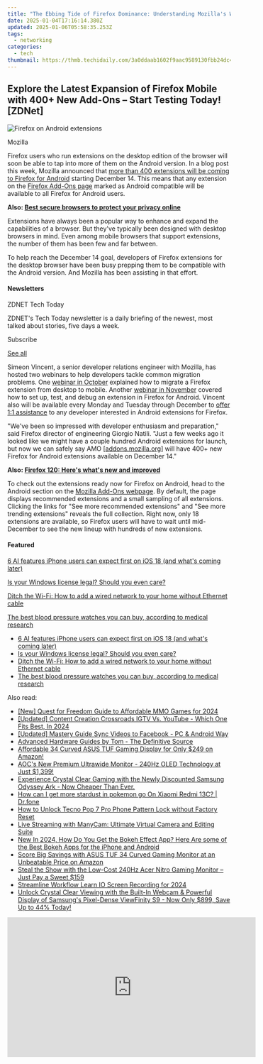 ```yaml
---
title: "The Ebbing Tide of Firefox Dominance: Understanding Mozilla's Web Browser's Descent Into Obscurity"
date: 2025-01-04T17:16:14.380Z
updated: 2025-01-06T05:58:35.253Z
tags:
  - networking
categories:
  - tech
thumbnail: https://thmb.techidaily.com/3a0ddaab1602f9aac9589130fbb24dc40e59a2711040c0e283860347f1ffa1fb.jpg
---
```


## Explore the Latest Expansion of Firefox Mobile with 400+ New Add-Ons – Start Testing Today![ZDNet]

![Firefox on Android extensions](https://www.zdnet.com/a/img/resize/b19844522b77e323d11ec233dd74126f062e7181/2023/11/30/462b24c3-28ed-4c5b-89fc-738450bf9e10/figure-top-firefox-for-android-to-get-more-than-400-new-extensions-in-december.jpg?auto=webp&width=1280)

Mozilla

Firefox users who run extensions on the desktop edition of the browser will soon be able to tap into more of them on the Android version. In a blog post this week, Mozilla announced that [more than 400 extensions will be coming to Firefox for Android](https://blog.mozilla.org/addons/2023/11/28/open-extensions-on-firefox-for-android-debut-december-14-but-you-can-get-a-sneak-peek-today/) starting December 14\. This means that any extension on the [Firefox Add-Ons page](https://addons.mozilla.org/en-US/android/) marked as Android compatible will be available to all Firefox for Android users.

**Also: [Best secure browsers to protect your privacy online](https://www.zdnet.com/article/best-browser-for-privacy/)**

Extensions have always been a popular way to enhance and expand the capabilities of a browser. But they've typically been designed with desktop browsers in mind. Even among mobile browsers that support extensions, the number of them has been few and far between.

To help reach the December 14 goal, developers of Firefox extensions for the desktop browser have been busy prepping them to be compatible with the Android version. And Mozilla has been assisting in that effort.

#### Newsletters

ZDNET Tech Today

ZDNET's Tech Today newsletter is a daily briefing of the newest, most talked about stories, five days a week.

 Subscribe

[See all](https://www.zdnet.com/newsletters/)

Simeon Vincent, a senior developer relations engineer with Mozilla, has hosted two webinars to help developers tackle common migration problems. One [webinar in October](https://www.youtube.com/watch?v=HN6AAIQrs%5FQ) explained how to migrate a Firefox extension from desktop to mobile. Another [webinar in November](https://www.linkedin.com/events/7123393225486159872/about/) covered how to set up, test, and debug an extension in Firefox for Android. Vincent also will be available every Monday and Tuesday through December to [offer 1:1 assistance](https://extensionworkshop.com/community/#office-hours) to any developer interested in Android extensions for Firefox. 

"We've been so impressed with developer enthusiasm and preparation," said Firefox director of engineering Giorgio Natili. "Just a few weeks ago it looked like we might have a couple hundred Android extensions for launch, but now we can safely say AMO \[[addons.mozilla.org](https://addons.mozilla.org/en-US/firefox/)\] will have 400+ new Firefox for Android extensions available on December 14."

**Also: [Firefox 120: Here's what's new and improved](https://www.zdnet.com/article/firefox-120-will-be-available-to-download-tomorrow-heres-whats-new-and-improved/)**

To check out the extensions ready now for Firefox on Android, head to the Android section on the [Mozilla Add-Ons webpage](https://addons.mozilla.org/en-US/android/). By default, the page displays recommended extensions and a small sampling of all extensions. Clicking the links for "See more recommended extensions" and "See more trending extensions" reveals the full collection. Right now, only 18 extensions are available, so Firefox users will have to wait until mid-December to see the new lineup with hundreds of new extensions.

#### Featured

[6 AI features iPhone users can expect first on iOS 18 (and what's coming later)](https://www.zdnet.com/article/6-ai-features-iphone-users-can-expect-first-on-ios-18-and-whats-coming-later/ "6 AI features iPhone users can expect first on iOS 18 (and what's coming later)")

[Is your Windows license legal? Should you even care?](https://www.zdnet.com/article/is-your-windows-license-legal-should-you-even-care/ "Is your Windows license legal? Should you even care?")

[Ditch the Wi-Fi: How to add a wired network to your home without Ethernet cable](https://www.zdnet.com/article/ditch-the-wi-fi-how-to-add-a-wired-network-to-your-home-without-ethernet-cable/ "Ditch the Wi-Fi: How to add a wired network to your home without Ethernet cable")

[The best blood pressure watches you can buy, according to medical research](https://www.zdnet.com/article/best-blood-pressure-watch/ "The best blood pressure watches you can buy, according to medical research")

* [6 AI features iPhone users can expect first on iOS 18 (and what's coming later)](https://www.zdnet.com/article/6-ai-features-iphone-users-can-expect-first-on-ios-18-and-whats-coming-later/ "6 AI features iPhone users can expect first on iOS 18 (and what's coming later)")
* [Is your Windows license legal? Should you even care?](https://www.zdnet.com/article/is-your-windows-license-legal-should-you-even-care/ "Is your Windows license legal? Should you even care?")
* [Ditch the Wi-Fi: How to add a wired network to your home without Ethernet cable](https://www.zdnet.com/article/ditch-the-wi-fi-how-to-add-a-wired-network-to-your-home-without-ethernet-cable/ "Ditch the Wi-Fi: How to add a wired network to your home without Ethernet cable")
* [The best blood pressure watches you can buy, according to medical research](https://www.zdnet.com/article/best-blood-pressure-watch/ "The best blood pressure watches you can buy, according to medical research")

<ins class="adsbygoogle"
     style="display:block"
     data-ad-format="autorelaxed"
     data-ad-client="ca-pub-7571918770474297"
     data-ad-slot="1223367746"></ins>

<ins class="adsbygoogle"
     style="display:block"
     data-ad-client="ca-pub-7571918770474297"
     data-ad-slot="8358498916"
     data-ad-format="auto"
     data-full-width-responsive="true"></ins>

<span class="atpl-alsoreadstyle">Also read:</span>
<div><ul>
<li><a href="https://screen-capture.techidaily.com/new-quest-for-freedom-guide-to-affordable-mmo-games-for-2024/"><u>[New] Quest for Freedom Guide to Affordable MMO Games for 2024</u></a></li>
<li><a href="https://facebook-video-share.techidaily.com/updated-content-creation-crossroads-igtv-vs-youtube-which-one-fits-best-in-2024/"><u>[Updated] Content Creation Crossroads IGTV Vs. YouTube - Which One Fits Best, In 2024</u></a></li>
<li><a href="https://facebook-video-files.techidaily.com/updated-mastery-guide-sync-videos-to-facebook-pc-and-android-way/"><u>[Updated] Mastery Guide Sync Videos to Facebook - PC & Android Way</u></a></li>
<li><a href="https://hardware-reviews.techidaily.com/advanced-hardware-guides-by-tom-the-definitive-source/"><u>Advanced Hardware Guides by Tom - The Definitive Source</u></a></li>
<li><a href="https://hardware-reviews.techidaily.com/affordable-34-curved-asus-tuf-gaming-display-for-only-249-on-amazon/"><u>Affordable 34 Curved ASUS TUF Gaming Display for Only $249 on Amazon!</u></a></li>
<li><a href="https://hardware-reviews.techidaily.com/aocs-new-premium-ultrawide-monitor-240hz-oled-technology-at-just-1399/"><u>AOC's New Premium Ultrawide Monitor - 240Hz OLED Technology at Just $1,399!</u></a></li>
<li><a href="https://hardware-reviews.techidaily.com/1723862840211-experience-crystal-clear-gaming-with-the-newly-discounted-samsung-odyssey-ark-now-cheaper-than-ever/"><u>Experience Crystal Clear Gaming with the Newly Discounted Samsung Odyssey Ark - Now Cheaper Than Ever.</u></a></li>
<li><a href="https://android-pokemon-go.techidaily.com/how-can-i-get-more-stardust-in-pokemon-go-on-xiaomi-redmi-13c-drfone-by-drfone-virtual-android/"><u>How can I get more stardust in pokemon go On Xiaomi Redmi 13C? | Dr.fone</u></a></li>
<li><a href="https://unlock-android.techidaily.com/how-to-unlock-tecno-pop-7-pro-phone-pattern-lock-without-factory-reset-by-drfone-android/"><u>How to Unlock Tecno Pop 7 Pro Phone Pattern Lock without Factory Reset</u></a></li>
<li><a href="https://blog-min.techidaily.com/live-streaming-with-manycam-ultimate-virtual-camera-and-editing-suite/"><u>Live Streaming with ManyCam: Ultimate Virtual Camera and Editing Suite</u></a></li>
<li><a href="https://ai-video-apps.techidaily.com/new-in-2024-how-do-you-get-the-bokeh-effect-app-here-are-some-of-the-best-bokeh-apps-for-the-iphone-and-android/"><u>New In 2024, How Do You Get the Bokeh Effect App? Here Are some of the Best Bokeh Apps for the iPhone and Android</u></a></li>
<li><a href="https://hardware-reviews.techidaily.com/1723862809061-score-big-savings-with-asus-tuf-34-curved-gaming-monitor-at-an-unbeatable-price-on-amazon/"><u>Score Big Savings with ASUS TUF 34 Curved Gaming Monitor at an Unbeatable Price on Amazon</u></a></li>
<li><a href="https://hardware-reviews.techidaily.com/1723862812641-steal-the-show-with-the-low-cost-240hz-acer-nitro-gaming-monitor-just-pay-a-sweet-159/"><u>Steal the Show with the Low-Cost 240Hz Acer Nitro Gaming Monitor – Just Pay a Sweet $159</u></a></li>
<li><a href="https://screen-capture.techidaily.com/streamline-workflow-learn-io-screen-recording-for-2024/"><u>Streamline Workflow Learn IO Screen Recording for 2024</u></a></li>
<li><a href="https://hardware-reviews.techidaily.com/1723862822436-unlock-crystal-clear-viewing-with-the-built-in-webcam-and-powerful-display-of-samsungs-pixel-dense-viewfinity-s9-now-only-899-save-up-to-44-today/"><u>Unlock Crystal Clear Viewing with the Built-In Webcam & Powerful Display of Samsung's Pixel-Dense ViewFinity S9 - Now Only $899, Save Up to 44% Today!</u></a></li>
</ul></div>

<!-- affiliate ads begin -->
<iframe width="560" height="315" src="https://www.youtube.com/embed/AQn0MYjIfyI?si=rIdjT-qMRpjpJXXa" title="YouTube video player" frameborder="0" allow="accelerometer; autoplay; clipboard-write; encrypted-media; gyroscope; picture-in-picture; web-share" referrerpolicy="strict-origin-when-cross-origin" allowfullscreen></iframe>
<!-- affiliate ads end -->

